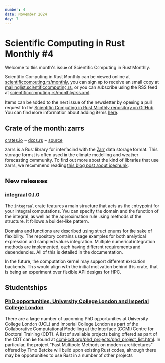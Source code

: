 ```yaml
---
number: 4
date: November 2024
day: 7
---
```


# Scientific Computing in Rust Monthly #4

Welcome to this month's issue of Scientific Computing in Rust Monthly.

Scientific Computing in Rust Monthly can be viewed online at [scientificcomputing.rs/monthly](https://scientificcomputing.rs/monthly),
you can sign up to receive an email copy at [mailinglist.scientificcomputing.rs](https://mailinglist.scientificcomputing.rs),
or you can subscribe using the RSS feed at [scientificcomputing.rs/monthly/rss.xml](https://scientificcomputing.rs/monthly/rss.xml).

Items can be added to the next issue of the newsletter by opening a pull request to the
[Scientific Computing in Rust Monthly repository on GitHub](https://github.com/rust-scicomp/scientific-computing-in-rust-monthly).
You can find more information about adding items
[here](https://github.com/rust-scicomp/scientific-computing-in-rust-monthly#contributing-an-item).

## Crate of the month: zarrs
[crates.io](https://crates.io/crates/zarrs) ~ [docs.rs](https://docs.rs/zarrs/latest/zarrs) ~ [source](https://github.com/LDeakin/zarrs)

zarrs is a Rust library for interfacind with the [Zarr](https://zarr.dev/) data storage format. This storage format is often used
in the climate modelling and weather forecasting community. To find out more about the kind of libraries that use zarrs, we recommend
reading [this blog post about icechunk](https://earthmover.io/blog/icechunk/).

## New releases
### [integraal 0.1.0](https://crates.io/crates/integraal)

The `integraal` crate features a main structure that acts as the entrypoint for your integral computations. You can
specify the domain and the function of the integral, as well as the approximation rule using methods of the structure.
It follows a builder-like pattern.

Domains and functions are described using struct enums for the sake of flexibility. The repository contains
usage examples for both analytical expression and sampled values integration. Multiple numerical integration methods
are implemented, each having different requirements and dependencies. All of this is detailed in the documentation.

In the future, the computation kernel may support different execution backends. This would align with the initial
motivation behind this crate, that is being an experiment over flexible API designs for HPC.

## Studentships
### [PhD opportunities, University College London and Imperial College London](https://ccmi-cdt.org/)
There are a large number of upcoming PhD opportunities at University College London (UCL) and Imperial College London
as part of the Collaborative Computational Modelling at the Interface (CCMI) Centre for Doctoral Training (CDT).
A list of available projects being offered as part of the CDT can be found at
[ccmi-cdt.org/phd_projects/phd_project_list.html](https://ccmi-cdt.org/phd_projects/phd_project_list.html).
In particular, the project "Fast Multipole Methods on modern architectures" offered by Timo Betcke will build
upon existing Rust codes, although there may be opportunities to use Rust in a number of other projects.
